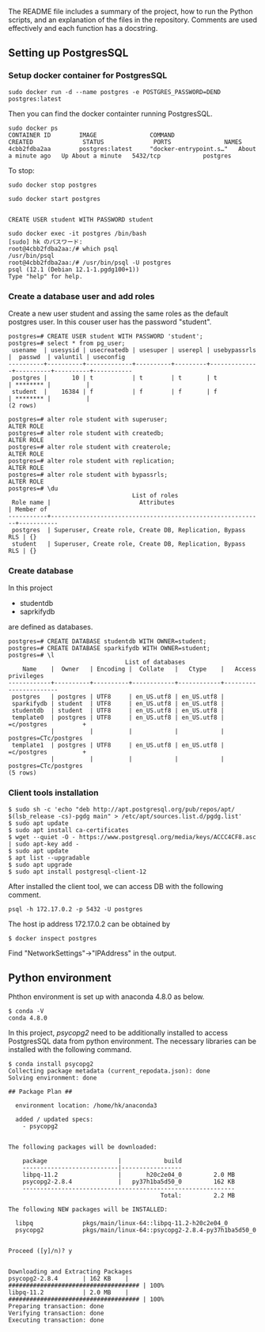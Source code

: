 The README file includes a summary of the project, how to run the Python scripts, and an explanation of the files in the repository. Comments are used effectively and each function has a docstring.

## Setting up PostgresSQL

### Setup docker container for PostgresSQL

```
sudo docker run -d --name postgres -e POSTGRES_PASSWORD=DEND postgres:latest
```

Then you can find the docker containter running PostgresSQL.
```
sudo docker ps
CONTAINER ID        IMAGE               COMMAND                  CREATED              STATUS              PORTS               NAMES
4cbb2fdba2aa        postgres:latest     "docker-entrypoint.s…"   About a minute ago   Up About a minute   5432/tcp            postgres
```


To stop:
```
sudo docker stop postgres
```

```
sudo docker start postgres
```

```

CREATE USER student WITH PASSWORD student

sudo docker exec -it postgres /bin/bash
[sudo] hk のパスワード: 
root@4cbb2fdba2aa:/# which psql
/usr/bin/psql
root@4cbb2fdba2aa:/# /usr/bin/psql -U postgres
psql (12.1 (Debian 12.1-1.pgdg100+1))
Type "help" for help.
```

### Create a database user and add roles

Create a new user student and assing the same roles as the default postgres user.
In this couser user has the password "student".

```
postgres=# CREATE USER student WITH PASSWORD 'student';
postgres=# select * from pg_user;
 usename  | usesysid | usecreatedb | usesuper | userepl | usebypassrls |  passwd  | valuntil | useconfig 
----------+----------+-------------+----------+---------+--------------+----------+----------+-----------
 postgres |       10 | t           | t        | t       | t            | ******** |          | 
 student  |    16384 | f           | f        | f       | f            | ******** |          | 
(2 rows)

postgres=# alter role student with superuser;
ALTER ROLE
postgres=# alter role student with createdb;
ALTER ROLE
postgres=# alter role student with createrole;
ALTER ROLE
postgres=# alter role student with replication;
ALTER ROLE
postgres=# alter role student with bypassrls;
ALTER ROLE
postgres=# \du
                                   List of roles
 Role name |                         Attributes                         | Member of 
-----------+------------------------------------------------------------+-----------
 postgres  | Superuser, Create role, Create DB, Replication, Bypass RLS | {}
 student   | Superuser, Create role, Create DB, Replication, Bypass RLS | {}

```

### Create database 
In this project 

- studentdb
- saprkifydb

are defined as databases.
```
postgres=# CREATE DATABASE studentdb WITH OWNER=student;
postgres=# CREATE DATABASE sparkifydb WITH OWNER=student;
postgres=# \l
                                 List of databases
    Name    |  Owner   | Encoding |  Collate   |   Ctype    |   Access privileges   
------------+----------+----------+------------+------------+-----------------------
 postgres   | postgres | UTF8     | en_US.utf8 | en_US.utf8 | 
 sparkifydb | student  | UTF8     | en_US.utf8 | en_US.utf8 | 
 studentdb  | student  | UTF8     | en_US.utf8 | en_US.utf8 | 
 template0  | postgres | UTF8     | en_US.utf8 | en_US.utf8 | =c/postgres          +
            |          |          |            |            | postgres=CTc/postgres
 template1  | postgres | UTF8     | en_US.utf8 | en_US.utf8 | =c/postgres          +
            |          |          |            |            | postgres=CTc/postgres
(5 rows)

```

### Client tools installation

```
$ sudo sh -c 'echo "deb http://apt.postgresql.org/pub/repos/apt/ $(lsb_release -cs)-pgdg main" > /etc/apt/sources.list.d/pgdg.list'
$ sudo apt update
$ sudo apt install ca-certificates
$ wget --quiet -O - https://www.postgresql.org/media/keys/ACCC4CF8.asc | sudo apt-key add -
$ sudo apt update
$ apt list --upgradable
$ sudo apt upgrade
$ sudo apt install postgresql-client-12
```

After installed the client tool, we can access DB with the following comment.
```
psql -h 172.17.0.2 -p 5432 -U postgres
```
The host ip address 172.17.0.2 can be obtained by 

```
$ docker inspect postgres
```
Find "NetworkSettings"->"IPAddress" in the output.


## Python environment

Phthon environment is set up with anaconda 4.8.0 as below.
```
$ conda -V
conda 4.8.0
```
In this project, *psycopg2* need to be additionally installed to access PostgresSQL data from python environment.
The necessary libraries can be installed with the following command.
```
$ conda install psycopg2
Collecting package metadata (current_repodata.json): done
Solving environment: done

## Package Plan ##

  environment location: /home/hk/anaconda3

  added / updated specs:
    - psycopg2


The following packages will be downloaded:

    package                    |            build
    ---------------------------|-----------------
    libpq-11.2                 |       h20c2e04_0         2.0 MB
    psycopg2-2.8.4             |   py37h1ba5d50_0         162 KB
    ------------------------------------------------------------
                                           Total:         2.2 MB

The following NEW packages will be INSTALLED:

  libpq              pkgs/main/linux-64::libpq-11.2-h20c2e04_0
  psycopg2           pkgs/main/linux-64::psycopg2-2.8.4-py37h1ba5d50_0


Proceed ([y]/n)? y


Downloading and Extracting Packages
psycopg2-2.8.4       | 162 KB    | ##################################### | 100% 
libpq-11.2           | 2.0 MB    | ##################################### | 100% 
Preparing transaction: done
Verifying transaction: done
Executing transaction: done

```
